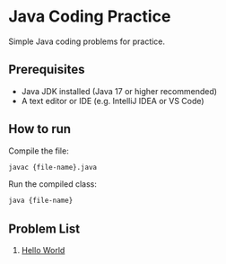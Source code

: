 # Java Coding Practice

Simple Java coding problems for practice.

## Prerequisites

- Java JDK installed (Java 17 or higher recommended)
- A text editor or IDE (e.g. IntelliJ IDEA or VS Code)

## How to run

Compile the file:

```bash
javac {file-name}.java
```

Run the compiled class:

```bash
java {file-name}
```

## Problem List

1. [Hello World](./01-hello-world/)
